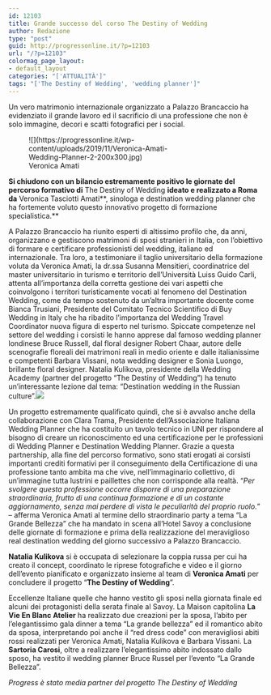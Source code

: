 ```yaml
---
id: 12103
title: Grande successo del corso The Destiny of Wedding
author: Redazione
type: "post"
guid: http://progressonline.it/?p=12103
url: "/?p=12103"
colormag_page_layout:
- default_layout
categories: "['ATTUALITÀ']"
tags: "['The Destiny of Wedding', 'wedding planner']"
---
```


Un vero matrimonio internazionale organizzato a Palazzo Brancaccio ha evidenziato il grande lavoro ed il sacrificio di una professione che non è solo immagine, decori e scatti fotografici per i social.

<figure aria-describedby="caption-attachment-12106" class="wp-caption alignleft" id="attachment_12106" style="width: 279px">![](https://progressonline.it/wp-content/uploads/2019/11/Veronica-Amati-Wedding-Planner-2-200x300.jpg)<figcaption class="wp-caption-text" id="caption-attachment-12106">Veronica Amati</figcaption></figure>

**Si chiudono con un bilancio estremamente positivo le giornate del percorso formativo di** The Destiny of Wedding **ideato e realizzato a Roma da** Veronica Tasciotti Amati**, sinologa e destination wedding planner che ha fortemente voluto questo innovativo progetto di formazione specialistica.**

A Palazzo Brancaccio ha riunito esperti di altissimo profilo che, da anni, organizzano e gestiscono matrimoni di sposi stranieri in Italia, con l’obiettivo di formare e certificare professionisti del wedding, italiano ed internazionale. Tra loro, a testimoniare il taglio universitario della formazione voluta da Veronica Amati, la dr.ssa Susanna Mensitieri, coordinatrice del master universitario in turismo e territorio dell’Università Luiss Guido Carli, attenta all’importanza della corretta gestione dei vari aspetti che coinvolgono i territori turisticamente vocati al fenomeno del Destination Wedding, come da tempo sostenuto da un’altra importante docente come Bianca Trusiani, Presidente del Comitato Tecnico Scientifico di Buy Wedding in Italy che ha ribadito l’importanza del Wedding Travel Coordinator nuova figura di esperto nel turismo. Spiccate competenze nel settore del wedding i corsisti le hanno apprese dal famoso wedding planner londinese Bruce Russell, dal floral designer Robert Chaar, autore delle scenografie floreali dei matrimoni reali in medio oriente e dalle italianissime e competenti Barbara Vissani, nota wedding designer e Sonia Luongo, brillante floral designer. Natalia Kulikova, presidente della Wedding Academy (partner del progetto “The Destiny of Wedding”) ha tenuto un’interessante lezione dal tema: “Destination wedding in the Russian culture”.![](https://progressonline.it/wp-content/uploads/2019/11/La-sposa-russa-200x300.jpg)

Un progetto estremamente qualificato quindi, che si è avvalso anche della collaborazione con Clara Trama, Presidente dell’Associazione Italiana Wedding Planner che ha costituito un tavolo tecnico in UNI per rispondere al bisogno di creare un riconoscimento ed una certificazione per le professioni di Wedding Planner e Destination Wedding Planner. Grazie a questa partnership, alla fine del percorso formativo, sono stati erogati ai corsisti importanti crediti formativi per il conseguimento della Certificazione di una professione tanto ambita ma che vive, nell’immaginario collettivo, di un’immagine tutta lustrini e paillettes che non corrisponde alla realtà. “*Per svolgere questa professione occorre disporre di una preparazione straordinaria, frutto di una continua formazione e di un costante aggiornamento, senza mai perdere di vista le peculiarità del proprio ruolo.*” – afferma Veronica Amati al termine dello straordinario party a tema “La Grande Bellezza” che ha mandato in scena all’Hotel Savoy a conclusione delle giornate di formazione e prima della realizzazione del meraviglioso real destination wedding del giorno successivo a Palazzo Brancaccio.

**Natalia Kulikova** si è occupata di selezionare la coppia russa per cui ha creato il concept, coordinato le riprese fotografiche e video e il giorno dell’evento pianificato e organizzato insieme al team di **Veronica Amati** per concludere il progetto “**The Destiny of Wedding**”.<span class="Apple-converted-space"> </span>

Eccellenze Italiane quelle che hanno vestito gli sposi nella giornata finale ed alcuni dei protagonisti della serata finale al Savoy. La Maison capitolina **La Vie En Blanc Atelier** ha realizzato due creazioni per la sposa, l’abito per l’elegantissimo gala dinner a tema “La grande bellezza” ed il romantico abito da sposa, interpretando poi anche il “red dress code” con meravigliosi abiti rossi realizzati per Veronica Amati, Natalia Kulikova e Barbara Vissani. La **Sartoria Carosi**, oltre a realizzare l’elegantissimo abito indossato dallo sposo, ha vestito il wedding planner Bruce Russel per l’evento “La Grande Bellezza”.

*Progress è stato media partner del progetto The Destiny of Wedding*